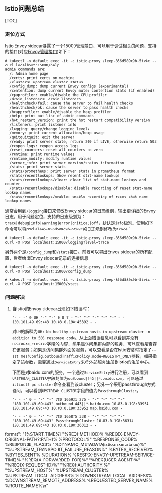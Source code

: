 ## Istio问题总结

[TOC]

### 定位方式

Istio Envoy sidecar暴露了一个15000管理端口，可以用于调试相关的问题，支持的接口(对应[Envoy管理接口](https://www.envoyproxy.io/docs/envoy/v1.7.1/operations/admin))如下：

```shell
# kubectl -n default exec -it -c istio-proxy sleep-856d589c9b-5tv8c -- curl localhost:15000/help
admin commands are:
  /: Admin home page
  /certs: print certs on machine
  /clusters: upstream cluster status
  /config_dump: dump current Envoy configs (experimental)
  /contention: dump current Envoy mutex contention stats (if enabled)
  /cpuprofiler: enable/disable the CPU profiler
  /drain_listeners: drain listeners
  /healthcheck/fail: cause the server to fail health checks
  /healthcheck/ok: cause the server to pass health checks
  /heapprofiler: enable/disable the heap profiler
  /help: print out list of admin commands
  /hot_restart_version: print the hot restart compatibility version
  /listeners: print listener info
  /logging: query/change logging levels
  /memory: print current allocation/heap usage
  /quitquitquit: exit the server
  /ready: print server state, return 200 if LIVE, otherwise return 503
  /reopen_logs: reopen access logs
  /reset_counters: reset all counters to zero
  /runtime: print runtime values
  /runtime_modify: modify runtime values
  /server_info: print server version/status information
  /stats: print server stats
  /stats/prometheus: print server stats in prometheus format
  /stats/recentlookups: Show recent stat-name lookups
  /stats/recentlookups/clear: clear list of stat-name lookups and counter
  /stats/recentlookups/disable: disable recording of reset stat-name lookup names
  /stats/recentlookups/enable: enable recording of reset stat-name lookup names
```

通常会用到`/logging`接口来修改Envoy sidecar的日志级别，输出更详细的Envoy日志，用于问题定位。支持的日志级别为：`trace|debug|info|warning|error|critical|off`，默认是`info`级别。使用如下命令可以将pod `sleep-856d589c9b-5tv8c`的日志级别修改为`trace`：

```shell
# kubectl -n default exec -it -c istio-proxy sleep-856d589c9b-5tv8c -- curl -X POST localhost:15000/logging?level=trace
```

另外两个是`/config_dump`和`/stats`接口。前者可以导出Envoy sidecar的所有配置，后者给出Envoy sidecar记录的连接信息

```shell
# kubectl -n default exec -it -c istio-proxy sleep-856d589c9b-5tv8c -- curl -X POST localhost:15000/config_dump
```

```shell
# kubectl -n default exec -it -c istio-proxy sleep-856d589c9b-5tv8c -- curl -X POST localhost:15000/stats
```



### 问题解决

1. 当Istio的Envoy sidecar出现如下错误时：

   ```shell
   "- - -" 0 UH "-" "-" 0 0 7 - "-" "-" "-" "-" "-" - - 180.101.49.69:443 10.83.0.198:45392 - -
   ```

   对`UH`的解释为`UH: No healthy upstream hosts in upstream cluster in addition to 503 response code`。从上面错误信息可以看到并没有`UPSTREAM_CLUSTER`字段的内容，如果是访问集群内部的服务，可以查看是否存在该服务；如果是访问集群外面的服务，可以查看是否在Istio安装时指定了`--set meshConfig.outboundTrafficPolicy.mode=REGISTRY_ONLY`参数，如果指定了该参数，需要通过`ServiceEntry`来将外部服务注册到Istio的注册中心。

   下面是对baidu.com的服务，一个通过`ServiceEntry`进行注册，可以看到`UPSTREAM_CLUSTER`字段的值为`outbound|443||*.baidu.com`，可以通过`istioctl pc cluster`命令查看到该cluster；另外一个采用passthrough方式访问，可以看到`UPSTREAM_CLUSTER`字段的值为`PassthroughCluster`。

   ```shell
   "- - -" 0 - "-" "-" 780 165931 275 - "-" "-" "-" "-" "180.101.49.69:443" outbound|443||*.baidu.com 10.83.0.198:33954 180.101.49.69:443 10.83.0.198:33952 map.baidu.com -
   ```

   ```shell
   "- - -" 0 - "-" "-" 780 165875 338 - "-" "-" "-" "-" "180.101.49.69:443" PassthroughCluster 10.83.0.198:36314 180.101.49.69:443 10.83.0.198:36312 - -
   ```

   







format": "[%START_TIME%] \"%REQ(:METHOD)% %REQ(X-ENVOY-ORIGINAL-PATH?:PATH)% %PROTOCOL%\" %RESPONSE_CODE% %RESPONSE_FLAGS% \"%DYNAMIC_METADATA(istio.mixer:status)%\" \"%UPSTREAM_TRANSPO
RT_FAILURE_REASON%\" %BYTES_RECEIVED% %BYTES_SENT% %DURATION% %RESP(X-ENVOY-UPSTREAM-SERVICE-TIME)% \"%REQ(X-FORWARDED-FOR)%\" \"%REQ(USER-AGENT)%\" \"%REQ(X-REQUEST-ID)%\" \"%REQ(:AUTHORITY)%\" \"%UPSTREAM_HOST%\" %UPSTREAM_CLUSTER% %UPSTREAM_LOCAL_ADDRESS% %DOWNSTREAM_LOCAL_ADDRESS% %DOWNSTREAM_REMOTE_ADDRESS% %REQUESTED_SERVER_NAME% %ROUTE_NAME%\n"



















